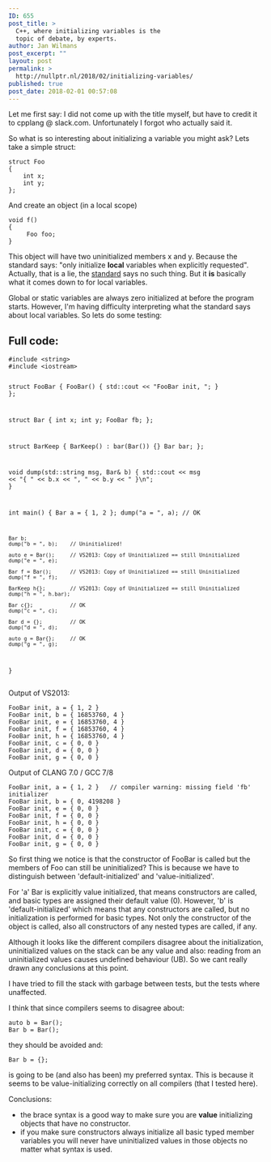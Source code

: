 ```yaml
---
ID: 655
post_title: >
  C++, where initializing variables is the
  topic of debate, by experts.
author: Jan Wilmans
post_excerpt: ""
layout: post
permalink: >
  http://nullptr.nl/2018/02/initializing-variables/
published: true
post_date: 2018-02-01 00:57:08
---
```

Let me first say: I did not come up with the title myself, but have to credit it to cpplang @ slack.com. Unfortunately I forgot who actually said it.

So what is so interesting about initializing a variable you might ask? Lets take a simple struct:
<pre><code>struct Foo
{
    int x;
    int y;
};
</code></pre>
And create an object (in a local scope)
<pre><code>void f()
{
     Foo foo; 
}
</code></pre>
This object will have two uninitialized members x and y. Because the standard says: "only initialize <strong>local</strong> variables when explicitly requested". Actually, that is a lie, the <a href="http://eel.is/c++draft/dcl.init">standard</a> says no such thing. But it <strong>is</strong> basically what it comes down to for local variables.

Global or static variables are always zero initialized at before the program starts. However, I'm having difficulty interpreting what the standard says about local variables. So lets do some testing:
<h2>Full code:</h2>
<pre><code>#include &lt;string&gt;
#include &lt;iostream&gt;

struct FooBar
{
    FooBar()
    {
        std::cout &lt;&lt; "FooBar init, ";
    }
};

struct Bar
{
    int x;
    int y;
    FooBar fb;
};

struct BarKeep
{
    BarKeep() : bar(Bar()) {}
    Bar bar;
};

void dump(std::string msg, Bar&amp; b)
{
    std::cout &lt;&lt; msg &lt;&lt; "{ " &lt;&lt; b.x &lt;&lt; ", " &lt;&lt; b.y &lt;&lt; " }\n";
}

int main()
{
    Bar a = { 1, 2 };
    dump("a = ", a);    // OK

    Bar b;
    dump("b = ", b);    // Uninitialized!

    auto e = Bar();     // VS2013: Copy of Uninitialized == still Uninitialized
    dump("e = ", e);

    Bar f = Bar();      // VS2013: Copy of Uninitialized == still Uninitialized
    dump("f = ", f);

    BarKeep h{};        // VS2013: Copy of Uninitialized == still Uninitialized
    dump("h = ", h.bar);

    Bar c{};            // OK
    dump("c = ", c);

    Bar d = {};         // OK
    dump("d = ", d);

    auto g = Bar{};     // OK
    dump("g = ", g);
}
</code></pre>
Output of VS2013:
<pre><code>FooBar init, a = { 1, 2 }
FooBar init, b = { 16853760, 4 }
FooBar init, e = { 16853760, 4 }
FooBar init, f = { 16853760, 4 }
FooBar init, h = { 16853760, 4 }
FooBar init, c = { 0, 0 }
FooBar init, d = { 0, 0 }
FooBar init, g = { 0, 0 }
</code></pre>
Output of CLANG 7.0 / GCC 7/8
<pre><code>FooBar init, a = { 1, 2 }   // compiler warning: missing field 'fb' initializer
FooBar init, b = { 0, 4198208 }
FooBar init, e = { 0, 0 }
FooBar init, f = { 0, 0 }
FooBar init, h = { 0, 0 }
FooBar init, c = { 0, 0 }
FooBar init, d = { 0, 0 }
FooBar init, g = { 0, 0 }
</code></pre>
So first thing we notice is that the constructor of FooBar is called but the members of Foo can still be uninitialized? This is because we have to distinguish between 'default-initialized' and 'value-initialized'.

For 'a' Bar is explicitly value initialized, that means constructors are called, and basic types are assigned their default value (0). However, 'b' is 'default-initialized' which means that any constructors are called, but no initialization is performed for basic types. Not only the constructor of the object is called, also all constructors of any nested types are called, if any.

Although it looks like the different compilers disagree about the initialization, uninitialized values on the stack can be any value and also: reading from an uninitialized values causes undefined behaviour (UB). So we cant really drawn any conclusions at this point.

I have tried to fill the stack with garbage between tests, but the tests where unaffected.

I think that since compilers seems to disagree about:
<pre><code>auto b = Bar(); 
Bar b = Bar();    
</code></pre>
they should be avoided and:
<pre><code>Bar b = {};
</code></pre>
is going to be (and also has been) my preferred syntax. This is because it seems to be value-initializing correctly on all compilers (that I tested here).

Conclusions:
<ul>
 	<li>the brace syntax is a good way to make sure you are <strong>value</strong> initializing objects that have no constructor.</li>
 	<li>if you make sure constructors always initialize all basic typed member variables you will never have uninitialized values in those objects no matter what syntax is used.</li>
</ul>